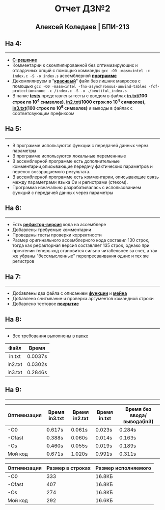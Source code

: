 # <center><strong> Отчет ДЗ№2 </strong></center>
## <center> Алексей Коледаев | БПИ-213 </center>

## На 4:
<hr/>

- **[C-решение](./index.c)**
- Комментарии к скомпилированной без оптимизирующих и отладочных опций с помощью комманды `gcc -O0 -masm=intel -c index.c -S -o index.s` ассемблерной __[программе](./index.s)__ 
- Декомпилируем в "**[красивый](./beautiful_index.s)**" файл без лишних макросов с помощью `gcc -O0 -masm=intel -fno-asynchronous-unwind-tables -fcf-protection=none -c /index.c -S -o ./beutiful_index.s`
- В папке **[tests](./tests/)** представлены тесты с вводом в файлах **[in.txt](./tests/in.txt)(100 строк по $10^4$ символов)**, **[in2.txt](./tests/in2.txt)(1000 строк по $10^4$ символов)**, **[in3.txt](./tests/in3.txt)(100 строк по $10^6$ символов)** и выводы в файлах с соответсвующим префиксом

## На 5:
<hr/>

- В программе используются функции с передачей данных через параметры 
- В программе используются локальные переменнные
- В ассемблерной программе есть дополнительные комментарии,описывающие передачу фактических параметров и перенос возвращаемого результата.
- В ассемблерной программе есть комментарии, описывающие связь между параметрами языка Си и регистрами (стеком).
- Программа изначально разрабатывалась с использованием функций с передачей данных через параметры

## На 6:
<hr/>

- Есть **[рефактор-версия](./beautiful_index_refactored.s)** кода на ассемблере
- Добавлены требуемые комментарии
- Проведены тесты проверки корректности
- Размер оригинального ассемблерного кода составил 130 строк, тогда как рефакторная версия составляет 135 строк, однако при прочтении теперь код становится сильно читабельнее за счет, а так же убраны "бессмысленные" перепресваивания одних и тех же регистров

## На 7:
<hr/>

- Добавлены два файла с описанием **[функции](./part1.s)** и **[мейна](./part2.s)**
- Добавлено считывание и проверка аргументов командной строки
- Добавлено тестовое **[покрытие](./tests/)**

## На 8:
<hr/>

- Все требования выполнены в [папке](./8/)
  
| Файл       | Время          
| :-:        |:-:
| in.txt     | 0.0037s
| in2.txt     | 0.0302s
| in3.txt |0.2846s

## На 9:
<hr/>

Оптимизация | Время in3.txt | Время in2.txt | Время in.txt | Время без ввода/вывода(in3)
-|-|-|-|-
-O0| 0.617s| 0.061s | 0.023s | 0.284s
-Ofast| 0.388s| 0.060s | 0.014s | 0.163s
-Os| 0.460s| 0.055s | 0.019s | 0.189s
Мой код| 0.671s| 1.020s|0.991s|0.311s

|Оптимизация | Размер в строках | Размер исполняемого|
|------------|--------|-|
|-O0|  333 | 16.8КБ
|-Ofast| 407 | 16.8КБ
|-Os| 274 | 16.8КБ
|Мой код| 292|  16.6КБ